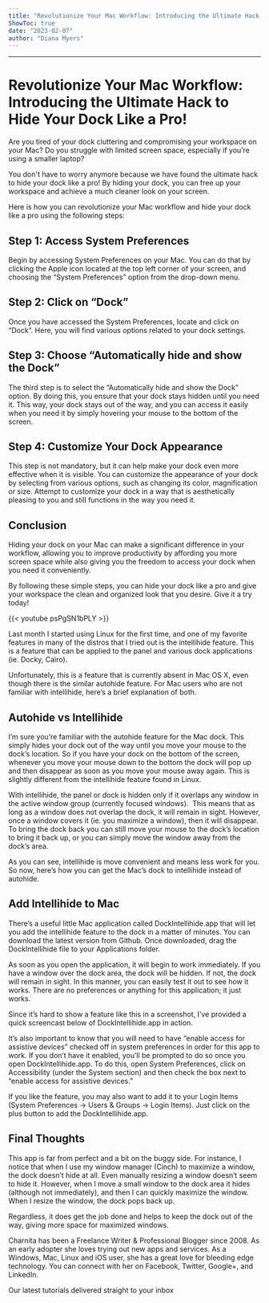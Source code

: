 ```yaml
---
title: "Revolutionize Your Mac Workflow: Introducing the Ultimate Hack to Hide Your Dock Like a Pro!"
ShowToc: true 
date: "2023-02-07"
author: "Diana Myers"
---
```

*****
# Revolutionize Your Mac Workflow: Introducing the Ultimate Hack to Hide Your Dock Like a Pro!

Are you tired of your dock cluttering and compromising your workspace on your Mac? Do you struggle with limited screen space, especially if you’re using a smaller laptop? 

You don't have to worry anymore because we have found the ultimate hack to hide your dock like a pro! By hiding your dock, you can free up your workspace and achieve a much cleaner look on your screen. 

Here is how you can revolutionize your Mac workflow and hide your dock like a pro using the following steps:

## Step 1: Access System Preferences

Begin by accessing System Preferences on your Mac. You can do that by clicking the Apple icon located at the top left corner of your screen, and choosing the “System Preferences” option from the drop-down menu. 

## Step 2: Click on “Dock”

Once you have accessed the System Preferences, locate and click on “Dock”. Here, you will find various options related to your dock settings.

## Step 3: Choose “Automatically hide and show the Dock”

The third step is to select the “Automatically hide and show the Dock” option. By doing this, you ensure that your dock stays hidden until you need it. This way, your dock stays out of the way, and you can access it easily when you need it by simply hovering your mouse to the bottom of the screen. 

## Step 4: Customize Your Dock Appearance 

This step is not mandatory, but it can help make your dock even more effective when it is visible. You can customize the appearance of your dock by selecting from various options, such as changing its color, magnification or size. Attempt to customize your dock in a way that is aesthetically pleasing to you and still functions in the way you need it.

## Conclusion

Hiding your dock on your Mac can make a significant difference in your workflow, allowing you to improve productivity by affording you more screen space while also giving you the freedom to access your dock when you need it conveniently.

By following these simple steps, you can hide your dock like a pro and give your workspace the clean and organized look that you desire. Give it a try today!

{{< youtube psPgSN1bPLY >}} 



Last month I started using Linux for the first time, and one of my favorite features in many of the distros that I tried out is the intellihide feature. This is a feature that can be applied to the panel and various dock applications (ie. Docky, Cairo).
 
Unfortunately, this is a feature that is currently absent in Mac OS X, even though there is the similar autohide feature. For Mac users who are not familiar with intellihide, here’s a brief explanation of both.
 
## Autohide vs Intellihide
 
I’m sure you’re familiar with the autohide feature for the Mac dock. This simply hides your dock out of the way until you move your mouse to the dock’s location. So if you have your dock on the bottom of the screen, whenever you move your mouse down to the bottom the dock will pop up and then disappear as soon as you move your mouse away again. This is slightly different from the intellihide feature found in Linux.
 
With intellihide, the panel or dock is hidden only if it overlaps any window in the active window group (currently focused windows).  This means that as long as a window does not overlap the dock, it will remain in sight. However, once a window covers it (ie. you maximize a window), then it will disappear. To bring the dock back you can still move your mouse to the dock’s location to bring it back up, or you can simply move the window away from the dock’s area.
 
As you can see, intellihide is move convenient and means less work for you. So now, here’s how you can get the Mac’s dock to intellihide instead of autohide.
 
## Add Intellihide to Mac
 
There’s a useful little Mac application called DockIntellihide.app that will let you add the intellihide feature to the dock in a matter of minutes. You can download the latest version from Github. Once downloaded, drag the DockIntellihide file to your Applications folder.
 
As soon as you open the application, it will begin to work immediately. If you have a window over the dock area, the dock will be hidden. If not, the dock will remain in sight. In this manner, you can easily test it out to see how it works. There are no preferences or anything for this application; it just works.
 
Since it’s hard to show a feature like this in a screenshot, I’ve provided a quick screencast below of DockIntellihide.app in action.
 
It’s also important to know that you will need to have “enable access for assistive devices” checked off in system preferences in order for this app to work. If you don’t have it enabled, you’ll be prompted to do so once you open DockIntellihide.app. To do this, open System Preferences, click on Accessibility (under the System section) and then check the box next to “enable access for assistive devices.”
 

 
If you like the feature, you may also want to add it to your Login Items (System Preferences -> Users & Groups -> Login Items). Just click on the plus button to add the DockIntellihide.app.
 
## Final Thoughts
 
This app is far from perfect and a bit on the buggy side. For instance, I notice that when I use my window manager (Cinch) to maximize a window, the dock doesn’t hide at all. Even manually resizing a window doesn’t seem to hide it. However, when I move a small window to the dock area it hides (although not immediately), and then I can quickly maximize the window. When I resize the window, the dock pops back up.
 
Regardless, it does get the job done and helps to keep the dock out of the way, giving more space for maximized windows.
 
Charnita has been a Freelance Writer & Professional Blogger since 2008. As an early adopter she loves trying out new apps and services. As a Windows, Mac, Linux and iOS user, she has a great love for bleeding edge technology. You can connect with her on Facebook, Twitter, Google+, and LinkedIn.
 
Our latest tutorials delivered straight to your inbox




